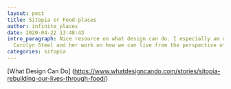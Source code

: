 ```yaml
---
layout: post
title: Sitopia or Food-places
author: infinite_places
date: 2020-04-22 13:48:43
intro_paragraph: Nice resource on what design can do. I especially am drawn to
  Carolyn Steel and her work on how we can live from the perspective of food.
categories: sitopia
---
```

[What Design Can Do] (https://www.whatdesigncando.com/stories/sitopia-rebuilding-our-lives-through-food/)